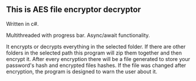 ## This is AES file encryptor decryptor

Written in c#. 

Multithreaded with progress bar. Async/await functionality.

It encrypts or decrypts everything in the selected folder. If there are other folders in the selected path this program will zip them together and then encrypt it.
After every encryption there will be a file generated to store your password's hash and encrypted files hashes.
If the file was changed after encryption, the program is designed to warn the user about it.